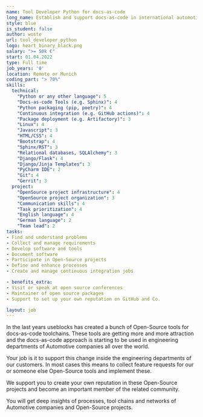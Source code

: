 ```yaml
---
name: Tool Developer Python for docs-as-code
long_name: Establish and support docs-as-code in international automotive companies
style: blue
is_student: false
author: woste
url: tool_developer_python
logo: heart_binary_black.png
salary: ">= 50k €"
start: 01.04.2022
type: Full time
job_years: '0'
location: Remote or Munich
coding_part: "> 70%"
skills:
  technical:
    "Python or any other language": 5 
    "Docs-as-code Tools (e.g. Sphinx)": 4    
    "Python packaging (pip, poetry)": 4
    "Continuous integration (e.g. GitHub actions)": 4
    "Package deployment (e.g. Artifactory)": 3
    "Linux": 4
    "Javascript": 3
    "HTML/CSS": 4
    "Bootstrap": 4
    "Sphinx/RST": 3
    "Relational databases, SQLAlchemy": 3
    "Django/Flask": 4
    "Django/Jinja Templates": 3
    "PyCharm IDE": 2
    "Git": 4
    "Gerrit": 3
  project:
    "OpenSource project infrastructure": 4  
    "OpenSource project organization": 3
    "Communication skills": 4    
    "Task prioritization": 4
    "English language": 4
    "German language": 2
    "Team lead": 2
tasks:
- Find and understand problems
- Collect and manage requirements
- Develop software and tools
- Document software
- Participate in Open-Source projects
- Define and enhance processes
- Create and manage continuous integration jobs

- benefits_extra:
- Visit or speak at open source conferences
- Maintainer of open source packages
- Support to set up your own reputation on GitHub and Co.

layout: job
---
```


In the last years useblocks has created a bunch of Open-Source tools for docs-as-code toolchains.
These tools are getting more and more attraction and the docs-as-code approach is starting to be used 
in engineering departments of Automotive companies all over the world.

Your job is it to support this change inside the engineering departments of our customers.
In most cases this means to collect feature requests for our or someone else Open-Source tools and implement these.

We support you to create your own reputation in these Open-Source projects and become an important member of the 
related community. 

You will get deep insights of processes, tool chains and networks of Automotive companies and Open-Source projects. 